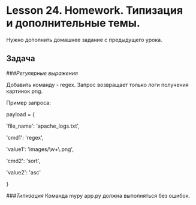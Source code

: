 # Lesson 24. Homework. Типизация и дополнительные темы.

Нужно дополнить домашнее задание с предыдущего урока.

## Задача
###*Регулярные выражения*

Добавить команду - regex.
Запрос возвращает только логи получения картинок png.

Пример запроса:

payload = {

   'file_name': 'apache_logs.txt',

   'cmd1': 'regex',

   'value1': 'images/\\w+\\.png',

   'cmd2': 'sort',

   'value2': 'asc'

}

###*Типизация*
Команда mypy app.py должна выполняться без ошибок.





